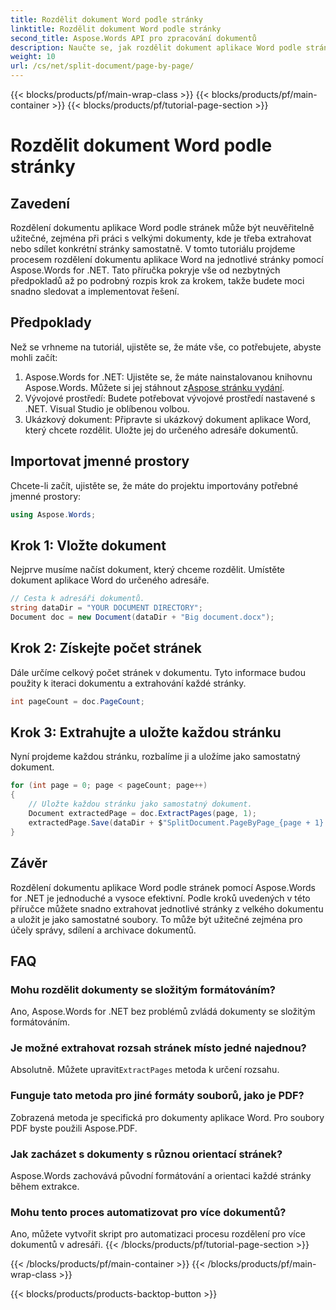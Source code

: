 ```yaml
---
title: Rozdělit dokument Word podle stránky
linktitle: Rozdělit dokument Word podle stránky
second_title: Aspose.Words API pro zpracování dokumentů
description: Naučte se, jak rozdělit dokument aplikace Word podle stránek pomocí Aspose.Words for .NET, pomocí tohoto podrobného průvodce krok za krokem. Ideální pro efektivní správu velkých dokumentů.
weight: 10
url: /cs/net/split-document/page-by-page/
---
```


{{< blocks/products/pf/main-wrap-class >}}
{{< blocks/products/pf/main-container >}}
{{< blocks/products/pf/tutorial-page-section >}}

# Rozdělit dokument Word podle stránky

## Zavedení

Rozdělení dokumentu aplikace Word podle stránek může být neuvěřitelně užitečné, zejména při práci s velkými dokumenty, kde je třeba extrahovat nebo sdílet konkrétní stránky samostatně. V tomto tutoriálu projdeme procesem rozdělení dokumentu aplikace Word na jednotlivé stránky pomocí Aspose.Words for .NET. Tato příručka pokryje vše od nezbytných předpokladů až po podrobný rozpis krok za krokem, takže budete moci snadno sledovat a implementovat řešení.

## Předpoklady

Než se vrhneme na tutoriál, ujistěte se, že máte vše, co potřebujete, abyste mohli začít:

1. Aspose.Words for .NET: Ujistěte se, že máte nainstalovanou knihovnu Aspose.Words. Můžete si jej stáhnout z[Aspose stránku vydání](https://releases.aspose.com/words/net/).
2. Vývojové prostředí: Budete potřebovat vývojové prostředí nastavené s .NET. Visual Studio je oblíbenou volbou.
3. Ukázkový dokument: Připravte si ukázkový dokument aplikace Word, který chcete rozdělit. Uložte jej do určeného adresáře dokumentů.

## Importovat jmenné prostory

Chcete-li začít, ujistěte se, že máte do projektu importovány potřebné jmenné prostory:

```csharp
using Aspose.Words;
```

## Krok 1: Vložte dokument

Nejprve musíme načíst dokument, který chceme rozdělit. Umístěte dokument aplikace Word do určeného adresáře.

```csharp
// Cesta k adresáři dokumentů.
string dataDir = "YOUR DOCUMENT DIRECTORY";
Document doc = new Document(dataDir + "Big document.docx");
```

## Krok 2: Získejte počet stránek

Dále určíme celkový počet stránek v dokumentu. Tyto informace budou použity k iteraci dokumentu a extrahování každé stránky.

```csharp
int pageCount = doc.PageCount;
```

## Krok 3: Extrahujte a uložte každou stránku

Nyní projdeme každou stránku, rozbalíme ji a uložíme jako samostatný dokument.

```csharp
for (int page = 0; page < pageCount; page++)
{
    // Uložte každou stránku jako samostatný dokument.
    Document extractedPage = doc.ExtractPages(page, 1);
    extractedPage.Save(dataDir + $"SplitDocument.PageByPage_{page + 1}.docx");
}
```

## Závěr

Rozdělení dokumentu aplikace Word podle stránek pomocí Aspose.Words for .NET je jednoduché a vysoce efektivní. Podle kroků uvedených v této příručce můžete snadno extrahovat jednotlivé stránky z velkého dokumentu a uložit je jako samostatné soubory. To může být užitečné zejména pro účely správy, sdílení a archivace dokumentů.

## FAQ

### Mohu rozdělit dokumenty se složitým formátováním?
Ano, Aspose.Words for .NET bez problémů zvládá dokumenty se složitým formátováním.

### Je možné extrahovat rozsah stránek místo jedné najednou?
 Absolutně. Můžete upravit`ExtractPages` metoda k určení rozsahu.

### Funguje tato metoda pro jiné formáty souborů, jako je PDF?
Zobrazená metoda je specifická pro dokumenty aplikace Word. Pro soubory PDF byste použili Aspose.PDF.

### Jak zacházet s dokumenty s různou orientací stránek?
Aspose.Words zachovává původní formátování a orientaci každé stránky během extrakce.

### Mohu tento proces automatizovat pro více dokumentů?
Ano, můžete vytvořit skript pro automatizaci procesu rozdělení pro více dokumentů v adresáři.
{{< /blocks/products/pf/tutorial-page-section >}}

{{< /blocks/products/pf/main-container >}}
{{< /blocks/products/pf/main-wrap-class >}}

{{< blocks/products/products-backtop-button >}}
